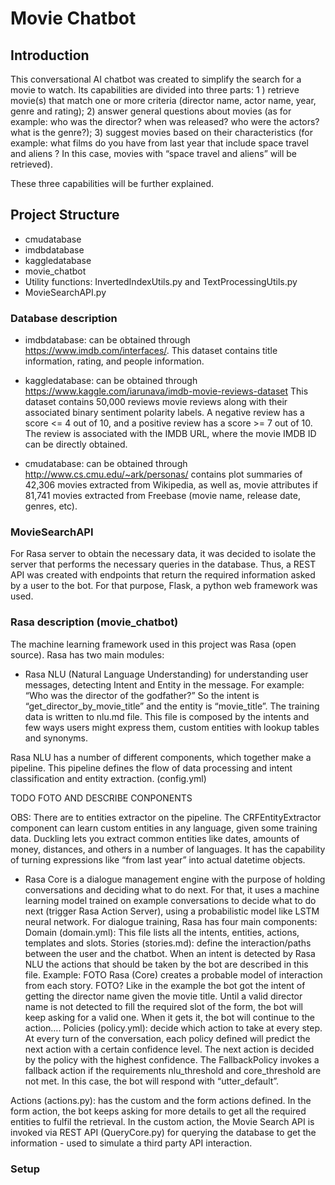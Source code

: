 # Movie Chatbot

##  Introduction
This conversational AI chatbot was created to simplify the search for a movie to watch. Its capabilities are divided into three parts:
1 ) retrieve movie(s) that match one or more criteria (director name, actor name, year, genre and rating);
2) answer general questions about movies (as for example: who was the director? when was released? who were the actors? what is the genre?);
3) suggest movies based on their characteristics (for example: what films do you have from last year that include space travel and aliens ? In this case, movies with “space travel and aliens” will be retrieved).

These three capabilities will be further explained.


## Project Structure
- cmudatabase
- imdbdatabase
- kaggledatabase
- movie_chatbot
- Utility functions: InvertedIndexUtils.py and TextProcessingUtils.py
- MovieSearchAPI.py 

### Database description 

- imdbdatabase: can be obtained through https://www.imdb.com/interfaces/. This dataset contains title information, rating, and people information.

- kaggledatabase: can be obtained through https://www.kaggle.com/iarunava/imdb-movie-reviews-dataset
This dataset contains 50,000 reviews movie reviews along with their associated binary sentiment polarity labels. A negative review has a score <= 4 out of 10, and a positive review has a score >= 7 out of 10. The review is associated with the IMDB URL, where the movie IMDB ID can be directly obtained.

- cmudatabase: can be obtained through http://www.cs.cmu.edu/~ark/personas/ contains plot summaries of 42,306 movies extracted from Wikipedia, as well as, movie attributes if 81,741 movies extracted from Freebase (movie name, release date, genres, etc).

### MovieSearchAPI

For Rasa server to obtain the necessary data, it was decided to isolate the server that performs the necessary queries in the database. Thus, a REST API was created with endpoints that return the required information asked by a user to the bot. For that purpose, Flask, a python web framework was used.

### Rasa description (movie_chatbot)

The machine learning framework used in this project was Rasa (open source).
Rasa has two main modules:

- Rasa NLU (Natural Language Understanding) for understanding user messages, detecting Intent and Entity in the message. For example: “Who was the director of the godfather?”
So the intent is “get_director_by_movie_title” and the entity is “movie_title”. The training data is written to nlu.md file. This file is composed by the intents and few ways users might express them, custom entities with lookup tables and synonyms.

Rasa NLU has a number of different components, which together make a pipeline. This pipeline defines the flow of data processing and intent classification and entity extraction. (config.yml)

TODO FOTO AND DESCRIBE CONPONENTS

OBS: There are to entities extractor on the pipeline. The CRFEntityExtractor component can learn custom entities in any language, given some training data. Duckling lets you extract common entities like dates, amounts of money, distances, and others in a number of languages. It has the capability of turning expressions like “from last year” into actual datetime objects. 

- Rasa Core is a dialogue management engine with the purpose of holding conversations and deciding what to do next. For that, it uses a machine learning model trained on example conversations to decide what to do next  (trigger Rasa Action Server), using a probabilistic model like LSTM neural network. For dialogue training, Rasa has four main components:
Domain (domain.yml): This file lists all the intents, entities, actions, templates and slots.
Stories (stories.md):  define the interaction/paths between the user and the chatbot. When an intent is detected by Rasa NLU the actions that should be taken by the bot are described in this file.
Example: FOTO
Rasa (Core) creates a probable model of interaction from each story. FOTO?
Like in the example the bot got the intent of getting the director name given the movie title. Until a valid director name is not detected to fill the required slot of the form, the bot will keep asking for a valid one. When it gets it, the bot will continue to the action….
Policies (policy.yml): decide which action to take at every step. At every turn of the conversation, each policy defined will predict the next action with a certain confidence level. The next action is decided by the policy with the highest 
confidence. The FallbackPolicy invokes a fallback action if the requirements nlu_threshold and core_threshold are not met. In this case, the bot will respond with “utter_default”.

Actions (actions.py): has the custom and the form actions defined. In the form action, the bot keeps asking for more details to get all the required entities to fulfil the retrieval. In the custom action, the Movie Search API is invoked via REST API (QueryCore.py) for querying the database to get the information - used to simulate a third party API interaction.

### Setup